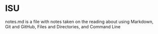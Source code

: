 # ISU
notes.md is a file with notes taken on the reading about using Markdown, Git and GitHub, Files and Directories, and Command Line
